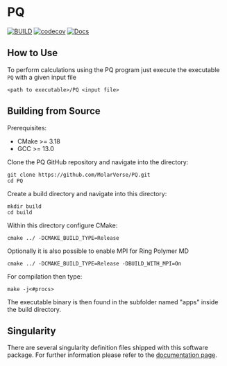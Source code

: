 # PQ

[![BUILD](https://github.com/MolarVerse/PQ/actions/workflows/ci_build.yml/badge.svg)](https://github.com/MolarVerse/PQ/actions/workflows/ci_build.yml)
[![codecov](https://codecov.io/gh/MolarVerse/PQ/branch/main/graph/badge.svg?token=5WERM83FI0)](https://codecov.io/gh/MolarVerse/PQ)
[![Docs](https://github.com/MolarVerse/PQ/actions/workflows/jekyll-gh-pages.yml/badge.svg)](https://MolarVerse.github.io/PQ/)


## How to Use

To perform calculations using the PQ program just execute the executable `PQ` with a given input file

    <path to executable>/PQ <input file>

## Building from Source

Prerequisites:
- CMake >= 3.18
- GCC   >= 13.0

Clone the PQ GitHub repository and navigate into the directory:

    git clone https://github.com/MolarVerse/PQ.git
    cd PQ

Create a build directory and navigate into this directory:

    mkdir build
    cd build

Within this directory configure CMake:

    cmake ../ -DCMAKE_BUILD_TYPE=Release

Optionally it is also possible to enable MPI for Ring Polymer MD

    cmake ../ -DCMAKE_BUILD_TYPE=Release -DBUILD_WITH_MPI=On

For compilation then type:

    make -j<#procs>

The executable binary is then found in the subfolder named "apps" inside the build directory.

## Singularity

There are several singularity definition files shipped with this software package. For further information please refer to the [documentation page](https://MolarVerse.github.io/PQ/).








